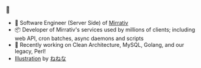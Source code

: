 ### 👋

- 🔧 Software Engineer (Server Side) of [Mirrativ](https://www.mirrativ.co.jp)
- 📦 Developer of Mirrativ's services used by millions of clients; including web API, cron batches, async daemons and scripts
- 🚧 Recently working on Clean Architecture, MySQL, Golang, and our legacy, Perl!
- [Illustration](https://skeb.jp/@nenena217/works/1) by [ねねな](https://skeb.jp/@nenena217)
